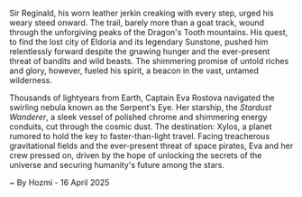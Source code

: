 
Sir Reginald, his worn leather jerkin creaking with every step, urged his weary steed onward.  The trail, barely more than a goat track, wound through the unforgiving peaks of the Dragon's Tooth mountains.  His quest, to find the lost city of Eldoria and its legendary Sunstone, pushed him relentlessly forward despite the gnawing hunger and the ever-present threat of bandits and wild beasts. The shimmering promise of untold riches and glory, however, fueled his spirit, a beacon in the vast, untamed wilderness.


Thousands of lightyears from Earth, Captain Eva Rostova navigated the swirling nebula known as the Serpent's Eye.  Her starship, the *Stardust Wanderer*, a sleek vessel of polished chrome and shimmering energy conduits, cut through the cosmic dust.  The destination: Xylos, a planet rumored to hold the key to faster-than-light travel.  Facing treacherous gravitational fields and the ever-present threat of space pirates, Eva and her crew pressed on, driven by the hope of unlocking the secrets of the universe and securing humanity's future among the stars.

~ By Hozmi - 16 April 2025
